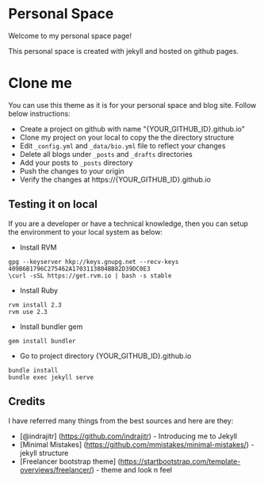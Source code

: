 # Personal Space

Welcome to my personal space page!

This personal space is created with jekyll and hosted on github pages.

# Clone me

You can use this theme as it is for your personal space and blog site. Follow below instructions:

* Create a project on github with name "{YOUR_GITHUB_ID}.github.io"
* Clone my project on your local to copy the the directory structure
* Edit ```_config.yml``` and ```_data/bio.yml``` file to reflect your changes
* Delete all blogs under ```_posts``` and ```_drafts``` directories
* Add your posts to ```_posts``` directory
* Push the changes to your origin
* Verify the changes at https://{YOUR_GITHUB_ID}.github.io

## Testing it on local

If you are a developer or have a technical knowledge, then you can setup the environment to your local system as below:

* Install RVM
```
gpg --keyserver hkp://keys.gnupg.net --recv-keys 409B6B1796C275462A1703113804BB82D39DC0E3
\curl -sSL https://get.rvm.io | bash -s stable
```

* Install Ruby
```
rvm install 2.3
rvm use 2.3
```

* Install bundler gem
```
gem install bundler
```

* Go to project directory {YOUR_GITHUB_ID}.github.io
```
bundle install
bundle exec jekyll serve
```

##  Credits

I have referred many things from the best sources and here are they:

* [@indrajitr] (https://github.com/indrajitr) - Introducing me to Jekyll
* [Minimal Mistakes] (https://github.com/mmistakes/minimal-mistakes/) - jekyll structure
* [Freelancer bootstrap theme] (https://startbootstrap.com/template-overviews/freelancer/) - theme and look n feel
